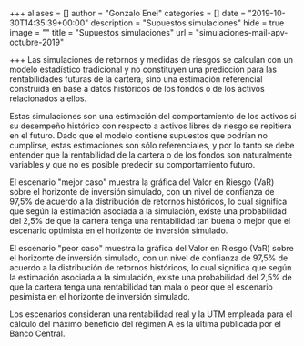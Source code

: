 +++
aliases = []
author = "Gonzalo Enei"
categories = []
date = "2019-10-30T14:35:39+00:00"
description = "Supuestos simulaciones"
hide = true
image = ""
title = "Supuestos simulaciones"
url = "simulaciones-mail-apv-octubre-2019"

+++
Las simulaciones de retornos y medidas de riesgos se calculan con un modelo estadístico tradicional y no constituyen una predicción para las rentabilidades futuras de la cartera, sino una estimación referencial construida en base a datos históricos de los fondos o de los activos relacionados a ellos.

Estas simulaciones son una estimación del comportamiento de los activos si su desempeño histórico con respecto a activos libres de riesgo se repitiera en el futuro. Dado que el modelo contiene supuestos que podrían no cumplirse, estas estimaciones son sólo referenciales, y por lo tanto se debe entender que la rentabilidad de la cartera o de los fondos son naturalmente variables y que no es posible predecir su comportamiento futuro.

El escenario "mejor caso" muestra la gráfica del Valor en Riesgo (VaR) sobre el horizonte de inversión simulado, con un nivel de confianza de 97,5% de acuerdo a la distribución de retornos históricos, lo cual significa que según la estimación asociada a la simulación, existe una probabilidad del 2,5% de que la cartera tenga una rentabilidad tan buena o mejor que el escenario optimista en el horizonte de inversión simulado.

El escenario "peor caso" muestra la gráfica del Valor en Riesgo (VaR) sobre el horizonte de inversión simulado, con un nivel de confianza de 97,5% de acuerdo a la distribución de retornos históricos, lo cual significa que según la estimación asociada a la simulación, existe una probabilidad del 2,5% de que la cartera tenga una rentabilidad tan mala o peor que el escenario pesimista en el horizonte de inversión simulado.

Los escenarios consideran una rentabilidad real y la UTM empleada para el cálculo del máximo beneficio del régimen A es la última publicada por el Banco Central.